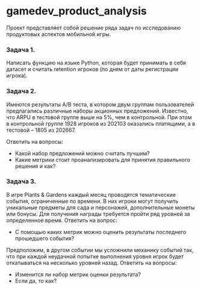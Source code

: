 # gamedev_product_analysis

Проект представляет собой решение ряда задач по исследованию продуктовых аспектов мобильной игры.

### Задача 1.

Написать функцию на языке Python, которая будет принимать в себя датасет и считать retention игроков (по дням от даты регистрации игрока).

### Задача 2.

Имеются результаты A/B теста, в котором двум группам пользователей предлагались различные наборы акционных предложений. Известно, что ARPU в тестовой группе выше на 5%, чем в контрольной. При этом в контрольной группе 1928 игроков из 202103 оказались платящими, а в тестовой – 1805 из 202667.

Ответить на вопросы:
- Какой набор предложений можно считать лучшим?
- Какие метрики стоит проанализировать для принятия правильного решения и как?

### Задача 3.

В игре Plants & Gardens каждый месяц проводятся тематические события, ограниченные по времени. В них игроки могут получить уникальные предметы для сада и персонажей, дополнительные монеты или бонусы. Для получения награды требуется пройти ряд уровней за определенное время. Ответить на вопрос: 
- C помощью каких метрик можно оценить результаты последнего прошедшего события?

Предположим, в другом событии мы усложнили механику событий так, что при каждой неудачной попытке выполнения уровня игрок будет откатываться на несколько уровней назад. Ответить на вопросы: 
- Изменится ли набор метрик оценки результата?
- Если да, то как?
